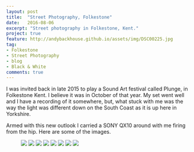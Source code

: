 ```yaml
---
layout: post
title:  "Street Photography, Folkestone"
date:   2016-08-06
excerpt: "Street photography in Folkestone, Kent."
project: true
feature: http://andybackhouse.github.io/assets/img/DSC00225.jpg
tag:
- Folkestone 
- Street Photography
- blog
- Black & White
comments: true
---
```


I was invited back in late 2015 to play a Sound Art festival called Plunge, in Folkestone Kent. I believe it was in October of that year. My set went well and I have a recording of it somewhere, but, what stuck with me was the way the light was different down on the South Coast as it is up here in Yorkshire.

Armed with this new outlook I carried a SONY QX10 around with me firing from the hip. Here are some of the images.


<figure class="half">
<a href="http://andybackhouse.github.io/assets/img/DSC00225.jpg"><img src="http://andybackhouse.github.io/assets/img/DSC00225.jpg"></a>
<a href="http://andybackhouse.github.io/assets/img/DSC00242.jpg"><img src="http://andybackhouse.github.io/assets/img/DSC00242.jpg"></a>
<a href="http://andybackhouse.github.io/assets/img/DSC00254.jpg"><img src="http://andybackhouse.github.io/assets/img/DSC00254.jpg"></a>
<a href="http://andybackhouse.github.io/assets/img/DSC00273.jpg"><img src="http://andybackhouse.github.io/assets/img/DSC00273.jpg"></a>
<a href="http://andybackhouse.github.io/assets/img/DSC00337.jpg"><img src="http://andybackhouse.github.io/assets/img/DSC00337.jpg"></a>
<a href="http://andybackhouse.github.io/assets/img/DSC00376.jpg"><img src="http://andybackhouse.github.io/assets/img/DSC00376.jpg"></a>
<a href="http://andybackhouse.github.io/assets/img/DSC00422.jpg"><img src="http://andybackhouse.github.io/assets/img/DSC00422.jpg"></a>
<a href="http://andybackhouse.github.io/assets/img/DSC00423.jpg"><img src="http://andybackhouse.github.io/assets/img/DSC00423.jpg"></a>
</figure>

